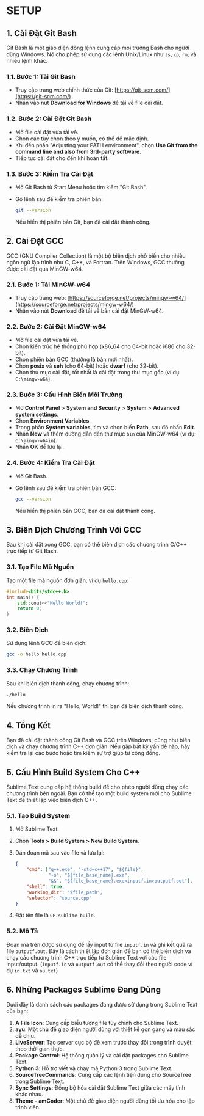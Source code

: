 
# SETUP

## 1. Cài Đặt Git Bash

Git Bash là một giao diện dòng lệnh cung cấp môi trường Bash cho người dùng Windows. Nó cho phép sử dụng các lệnh Unix/Linux như `ls`, `cp`, `rm`, và nhiều lệnh khác.

### 1.1. Bước 1: Tải Git Bash

- Truy cập trang web chính thức của Git: [https://git-scm.com/](https://git-scm.com/)
- Nhấn vào nút **Download for Windows** để tải về file cài đặt.

### 1.2. Bước 2: Cài Đặt Git Bash

- Mở file cài đặt vừa tải về.
- Chọn các tùy chọn theo ý muốn, có thể để mặc định.
- Khi đến phần "Adjusting your PATH environment", chọn **Use Git from the command line and also from 3rd-party software**.
- Tiếp tục cài đặt cho đến khi hoàn tất.

### 1.3. Bước 3: Kiểm Tra Cài Đặt

- Mở Git Bash từ Start Menu hoặc tìm kiếm "Git Bash".

- Gõ lệnh sau để kiểm tra phiên bản:

  ```bash
  git --version
  ```

  Nếu hiển thị phiên bản Git, bạn đã cài đặt thành công.

## 2. Cài Đặt GCC

GCC (GNU Compiler Collection) là một bộ biên dịch phổ biến cho nhiều ngôn ngữ lập trình như C, C++, và Fortran. Trên Windows, GCC thường được cài đặt qua MinGW-w64.

### 2.1. Bước 1: Tải MinGW-w64

- Truy cập trang web: [https://sourceforge.net/projects/mingw-w64/](https://sourceforge.net/projects/mingw-w64/)
- Nhấn vào nút **Download** để tải về bản cài đặt MinGW-w64.

### 2.2. Bước 2: Cài Đặt MinGW-w64

- Mở file cài đặt vừa tải về.
- Chọn kiến trúc hệ thống phù hợp (x86_64 cho 64-bit hoặc i686 cho 32-bit).
- Chọn phiên bản GCC (thường là bản mới nhất).
- Chọn **posix** và **seh** (cho 64-bit) hoặc **dwarf** (cho 32-bit).
- Chọn thư mục cài đặt, tốt nhất là cài đặt trong thư mục gốc (ví dụ: `C:\mingw-w64`).

### 2.3. Bước 3: Cấu Hình Biến Môi Trường

- Mở **Control Panel** > **System and Security** > **System** > **Advanced system settings**.
- Chọn **Environment Variables**.
- Trong phần **System variables**, tìm và chọn biến **Path**, sau đó nhấn **Edit**.
- Nhấn **New** và thêm đường dẫn đến thư mục `bin` của MinGW-w64 (ví dụ: `C:\mingw-w64in`).
- Nhấn **OK** để lưu lại.

### 2.4. Bước 4: Kiểm Tra Cài Đặt

- Mở Git Bash.

- Gõ lệnh sau để kiểm tra phiên bản GCC:

  ```bash
  gcc --version
  ```

  Nếu hiển thị phiên bản GCC, bạn đã cài đặt thành công.

## 3. Biên Dịch Chương Trình Với GCC

Sau khi cài đặt xong GCC, bạn có thể biên dịch các chương trình C/C++ trực tiếp từ Git Bash.

### 3.1. Tạo File Mã Nguồn

Tạo một file mã nguồn đơn giản, ví dụ `hello.cpp`:

```c++
#include<bits/stdc++.h>
int main() {
    std::cout<<"Hello World!";
    return 0;
}
```

### 3.2. Biên Dịch

Sử dụng lệnh GCC để biên dịch:

```bash
gcc -o hello hello.cpp
```

### 3.3. Chạy Chương Trình

Sau khi biên dịch thành công, chạy chương trình:

```bash
./hello
```

Nếu chương trình in ra "Hello, World!" thì bạn đã biên dịch thành công.

## 4. Tổng Kết

Bạn đã cài đặt thành công Git Bash và GCC trên Windows, cũng như biên dịch và chạy chương trình C++ đơn giản. Nếu gặp bất kỳ vấn đề nào, hãy kiểm tra lại các bước hoặc tìm kiếm sự trợ giúp từ cộng đồng.

## 5. Cấu Hình Build System Cho C++

Sublime Text cung cấp hệ thống build để cho phép người dùng chạy các chương trình bên ngoài. Bạn có thể tạo một build system mới cho Sublime Text để thiết lập việc biên dịch C++.

### 5.1. Tạo Build System

1. Mở Sublime Text.

2. Chọn **Tools > Build System > New Build System**.

3. Dán đoạn mã sau vào file và lưu lại:

   ```json
   {
       "cmd": ["g++.exe", "-std=c++17", "${file}",
               "-o", "${file_base_name}.exe",
               "&&", "${file_base_name}.exe<inputf.in>outputf.out"],
       "shell": true,
       "working_dir": "$file_path",
       "selector": "source.cpp"
   }
   ```

4. Đặt tên file là `CP.sublime-build`.

### 5.2. Mô Tả

Đoạn mã trên được sử dụng để lấy input từ file `inputf.in` và ghi kết quả ra file `outputf.out`. Đây là cách thiết lập đơn giản để bạn có thể biên dịch và chạy các chương trình C++ trực tiếp từ Sublime Text với các file input/output. (`inputf.in` và `outputf.out` có thể thay đổi theo người code ví dụ `in.txt` và `ou.txt`)

## 6. Những Packages Sublime Đang Dùng

Dưới đây là danh sách các packages đang được sử dụng trong Sublime Text của bạn:

1. **A File Icon**: Cung cấp biểu tượng file tùy chỉnh cho Sublime Text.
2. **ayu**: Một chủ đề giao diện người dùng với thiết kế gọn gàng và màu sắc dễ chịu.
3. **LiveServer**: Tạo server cục bộ để xem trước thay đổi trong trình duyệt theo thời gian thực.
4. **Package Control**: Hệ thống quản lý và cài đặt packages cho Sublime Text.
5. **Python 3**: Hỗ trợ viết và chạy mã Python 3 trong Sublime Text.
6. **SourceTreeCommands**: Cung cấp các lệnh tiện dụng cho SourceTree trong Sublime Text.
7. **Sync Settings**: Đồng bộ hóa cài đặt Sublime Text giữa các máy tính khác nhau.
8. **Theme - amCoder**: Một chủ đề giao diện người dùng tối ưu hóa cho lập trình viên.
